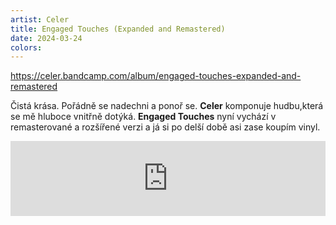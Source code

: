 ```yaml
---
artist: Celer
title: Engaged Touches (Expanded and Remastered) 
date: 2024-03-24
colors: 
---
```


https://celer.bandcamp.com/album/engaged-touches-expanded-and-remastered

Čistá krása. Pořádně se nadechni a ponoř se. **Celer** komponuje hudbu,která se mě hluboce vnitřně dotýká. **Engaged Touches** nyní vychází v remasterované a rozšířené verzi a já si po delší době asi zase koupím vinyl.

<iframe style="border: 0; width: 100%; height: 120px;" src="https://bandcamp.com/EmbeddedPlayer/album=3382884114/size=large/bgcol=ffffff/linkcol=0687f5/tracklist=false/artwork=small/transparent=true/" seamless><a href="https://celer.bandcamp.com/album/engaged-touches-expanded-and-remastered">Engaged Touches (Expanded and Remastered) by Celer</a></iframe>
